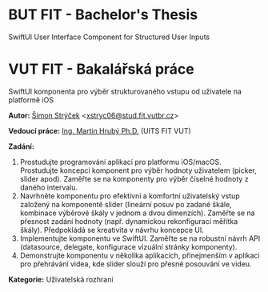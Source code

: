 # BUT FIT - Bachelor's Thesis

SwiftUI User Interface Component for Structured User Inputs

# VUT FIT - Bakalářská práce

SwiftUI komponenta pro výběr strukturovaného vstupu od uživatele na platformě iOS

**Autor:** [Šimon Strýček](https://github.com/IanNobody) <<xstryc06@stud.fit.vutbr.cz>>

**Vedoucí práce:** [Ing. Martin Hrubý Ph.D.](https://www.fit.vut.cz/person/hrubym/teaching) (UITS FIT VUT)

**Zadání:**

1) Prostudujte programování aplikací pro platformu iOS/macOS. Prostudujte koncepci komponent pro výběr hodnoty uživatelem (picker, slider apod). Zaměřte se na komponenty pro výběr číselné hodnoty z daného intervalu.
2) Navrhněte komponentu pro efektivní a komfortní uživatelský vstup založený na komponentě slider (lineární posuv po zadané škále, kombinace výběrové škály v jednom a dvou dimenzích). Zaměřte se na přesnost zadání hodnoty (např. dynamickou rekonfigurací měřítka škály). Předpokládá se kreativita v návrhu koncepce UI.
3) Implementujte komponentu ve SwiftUI. Zaměřte se na robustní návrh API (datasource, delegate, konfigurace vizuální stránky komponenty).
4) Demonstrujte komponentu v několika aplikacích, přinejmenším v aplikaci pro přehrávání videa, kde slider slouží pro přesné posouvání ve videu.

 
**Kategorie:** Uživatelská rozhraní
